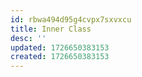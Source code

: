 ```yaml
---
id: rbwa494d95g4cvpx7sxvxcu
title: Inner Class
desc: ''
updated: 1726650383153
created: 1726650383153
---
```

